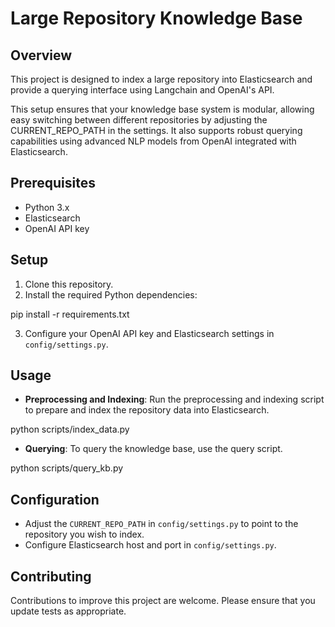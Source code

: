 # Large Repository Knowledge Base

## Overview
This project is designed to index a large repository into Elasticsearch and provide a querying interface using Langchain and OpenAI's API.

This setup ensures that your knowledge base system is modular, allowing easy switching between different repositories by adjusting the CURRENT_REPO_PATH in the settings. It also supports robust querying capabilities using advanced NLP models from OpenAI integrated with Elasticsearch.

## Prerequisites
- Python 3.x
- Elasticsearch
- OpenAI API key

## Setup
1. Clone this repository.
2. Install the required Python dependencies:

pip install -r requirements.txt

3. Configure your OpenAI API key and Elasticsearch settings in `config/settings.py`.

## Usage
- **Preprocessing and Indexing**: Run the preprocessing and indexing script to prepare and index the repository data into Elasticsearch.

python scripts/index_data.py

- **Querying**: To query the knowledge base, use the query script.

python scripts/query_kb.py

## Configuration
- Adjust the `CURRENT_REPO_PATH` in `config/settings.py` to point to the repository you wish to index.
- Configure Elasticsearch host and port in `config/settings.py`.

## Contributing
Contributions to improve this project are welcome. Please ensure that you update tests as appropriate.
